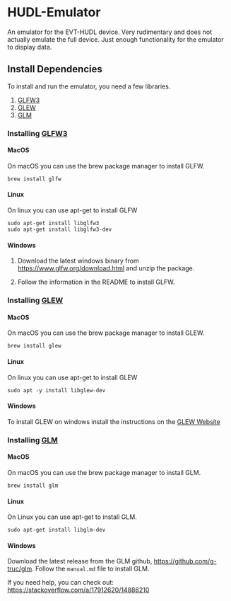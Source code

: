 # HUDL-Emulator
An emulator for the EVT-HUDL device. Very rudimentary and does not actually emulate the full device. Just enough functionality for the emulator to display data.

## Install Dependencies
To install and run the emulator, you need a few libraries.

1. [GLFW3](#installing-glfw3)
2. [GLEW](#installing-glew)
3. [GLM](#installing-glm)

### Installing [GLFW3](https://www.glfw.org/)
#### MacOS
On macOS you can use the brew package manager to install GLFW.

```
brew install glfw
```

#### Linux
On linux you can use apt-get to install GLFW

```
sudo apt-get install libglfw3
sudo apt-get install libglfw3-dev
```

#### Windows
1. Download the latest windows binary from https://www.glfw.org/download.html and unzip the package.

2. Follow the information in the README to install GLFW.

### Installing [GLEW](https://glew.sourceforge.net/)
#### MacOS
On macOS you can use the brew package manager to install GLEW.

```
brew install glew
```

#### Linux
On linux you can use apt-get to install GLEW

```
sudo apt -y install libglew-dev
```


#### Windows
To install GLEW on windows install the instructions on the [GLEW Website](https://glew.sourceforge.net/install.html)


### Installing [GLM](https://github.com/g-truc/glm)
#### MacOS
On macOS you can use the brew package manager to install GLM.

```
brew install glm
```

#### Linux
On Linux you can use apt-get to install GLM.
```
sudo apt-get install libglm-dev
```

#### Windows
Download the latest release from the GLM github, https://github.com/g-truc/glm. Follow the `manual.md` file to install GLM.

If you need help, you can check out: https://stackoverflow.com/a/17912620/14886210

